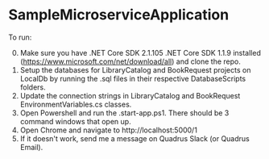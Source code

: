 # SampleMicroserviceApplication

To run:

0. Make sure you have .NET Core SDK 2.1.105 .NET Core SDK 1.1.9 installed (https://www.microsoft.com/net/download/all) and clone the repo.
1. Setup the databases for LibraryCatalog and BookRequest projects on LocalDb by running the .sql files in their respective DatabaseScripts folders. 
2. Update the connection strings in LibraryCatalog and BookRequest EnvironmentVariables.cs classes.
3. Open Powershell and run the .start-app.ps1.  There should be 3 command windows that open up.
4. Open Chrome and navigate to http://localhost:5000/1
5. If it doesn't work, send me a message on Quadrus Slack (or Quadrus Email).
